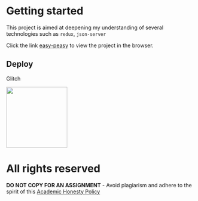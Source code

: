 # Getting started

This project is aimed at deepening my understanding of several technologies such as `redux`, `json-server`

Click the link [easy-peasy](https://ifeanyi-crud-easy-peasy.netlify.app) to view the project in the browser.

## Deploy

Glitch

[<img src="https://cdn.gomix.com/2bdfb3f8-05ef-4035-a06e-2043962a3a13%2Fremix-button.svg" width="163px" />](https://glitch.com/edit/#!/import/github/MasterIfeanyi/ifeanyi-jsonServer-easy-peasy)


# All rights reserved

**DO NOT COPY FOR AN ASSIGNMENT** - Avoid plagiarism and adhere to the spirit of this [Academic Honesty Policy](https://www.freecodecamp.org/news/academic-honesty-policy/)

